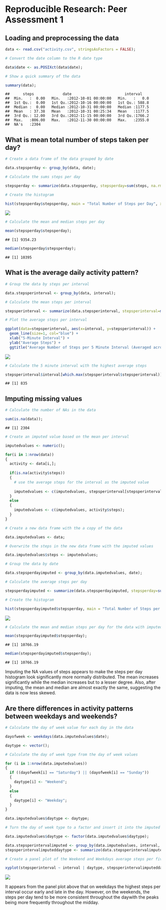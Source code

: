 # Reproducible Research: Peer Assessment 1


## Loading and preprocessing the data




```r
data <- read.csv("activity.csv", stringsAsFactors = FALSE);

# Convert the date column to the R date type

data$date <- as.POSIXct(data$date);

# Show a quick summary of the data

summary(data);
```

```
##      steps             date                        interval     
##  Min.   :  0.00   Min.   :2012-10-01 00:00:00   Min.   :   0.0  
##  1st Qu.:  0.00   1st Qu.:2012-10-16 00:00:00   1st Qu.: 588.8  
##  Median :  0.00   Median :2012-10-31 00:00:00   Median :1177.5  
##  Mean   : 37.38   Mean   :2012-10-31 00:25:34   Mean   :1177.5  
##  3rd Qu.: 12.00   3rd Qu.:2012-11-15 00:00:00   3rd Qu.:1766.2  
##  Max.   :806.00   Max.   :2012-11-30 00:00:00   Max.   :2355.0  
##  NA's   :2304
```


## What is mean total number of steps taken per day?


```r
# Create a data frame of the data grouped by date

data.stepsperday <- group_by(data, date);

# Calculate the sums steps per day

stepsperday <- summarize(data.stepsperday, stepsperday=sum(steps, na.rm = TRUE));

# Create the histogram

hist(stepsperday$stepsperday, main = "Total Number of Steps per Day", xlab="Steps", ylab="Frequency", col="blue");
```

![](PA1_template_files/figure-html/unnamed-chunk-3-1.png) 

```r
# Calculate the mean and median steps per day

mean(stepsperday$stepsperday);
```

```
## [1] 9354.23
```

```r
median(stepsperday$stepsperday);
```

```
## [1] 10395
```


## What is the average daily activity pattern?


```r
# Group the data by steps per interval

data.stepsperinterval <- group_by(data, interval);

# Calculate the mean steps per interval

stepsperinterval <- summarize(data.stepsperinterval, stepsperinterval=mean(steps, na.rm = TRUE));

# Plot the average steps per interval

ggplot(data=stepsperinterval, aes(x=interval, y=stepsperinterval)) +
  geom_line(size=1, col="blue") +
  xlab("5-Minute Interval") +
  ylab("Average Steps") +
  ggtitle("Average Number of Steps per 5 Minute Interval (Averaged across all days)");
```

![](PA1_template_files/figure-html/unnamed-chunk-4-1.png) 

```r
# Calculate the 5 minute interval with the highest average steps

stepsperinterval$interval[which.max(stepsperinterval$stepsperinterval)];
```

```
## [1] 835
```

## Imputing missing values


```r
# Calculate the number of NAs in the data

sum(is.na(data));
```

```
## [1] 2304
```

```r
# Create an imputed value based on the mean per interval

imputedvalues <- numeric();

for(i in 1:nrow(data))
{
  activity <- data[i,];
  
  if(is.na(activity$steps))
  {
    # use the average steps for the interval as the imputed value
    
    imputedvalues <- c(imputedvalues, stepsperinterval[stepsperinterval$interval == activity$interval]$steps);
  }
  else
  {
    imputedvalues <- c(imputedvalues, activity$steps);
  }
}

# Create a new data frame with the a copy of the data

data.imputedvalues <- data;

# Overwrite the steps in the new data frame with the imputed values

data.imputedvalues$steps <- imputedvalues;

# Group the data by date

data.stepsperdayimputed <- group_by(data.imputedvalues, date);

# Calculate the average steps per day

stepsperdayimputed <- summarize(data.stepsperdayimputed, stepsperday=sum(steps, na.rm = TRUE));

# Create the histogram

hist(stepsperdayimputed$stepsperday, main = "Total Number of Steps per Day - Imputed NAs", xlab="Steps", ylab="Frequency", col="green");
```

![](PA1_template_files/figure-html/unnamed-chunk-5-1.png) 

```r
# Calculate the mean and median steps per day for the data with imputed NA values

mean(stepsperdayimputed$stepsperday);
```

```
## [1] 10766.19
```

```r
median(stepsperdayimputed$stepsperday);
```

```
## [1] 10766.19
```

Imputing the NA values of steps appears to make the steps per day histogram look significantly more normally distributed.  The mean increases significantly while the median increases but to a lesser degree.  Also, after imputing, the mean and median are almost exactly the same, suggesting the data is now less skewed.

## Are there differences in activity patterns between weekdays and weekends?


```r
# Calculate the day of week value for each day in the data

dayofweek <- weekdays(data.imputedvalues$date);

daytype <- vector();

# Calculate the day of week type from the day of week values

for (i in 1:nrow(data.imputedvalues))
{
  if ((dayofweek[i] == "Saturday") || (dayofweek[i] == "Sunday"))
  {
    daytype[i] <- "Weekend";
  }
  else
  {
    daytype[i] <- "Weekday";
  }
}

data.imputedvalues$daytype <- daytype;

# Turn the day of week type to a factor and insert it into the imputed data frame

data.imputedvalues$daytype <- factor(data.imputedvalues$daytype);

data.stepsperintervalimputed <- group_by(data.imputedvalues, interval, daytype);
stepsperintervalimputeddaytype <- summarize(data.stepsperintervalimputed, stepsperinterval=mean(steps, na.rm = TRUE));

# Create a panel plot of the Weekend and Weekdays average steps per five minute interval

xyplot(stepsperinterval ~ interval | daytype, stepsperintervalimputeddaytype, type = "l", layout = c(1, 2), xlab = "5-Minute Interval", ylab = "Number of Steps");
```

![](PA1_template_files/figure-html/unnamed-chunk-6-1.png) 

It appears from the panel plot above that on weekdays the highest steps per interval occur early and late in the day.  However, on the weekends, the steps per day tend to be more consistent throughout the daywith the peaks being more frequently throughout the midday.
